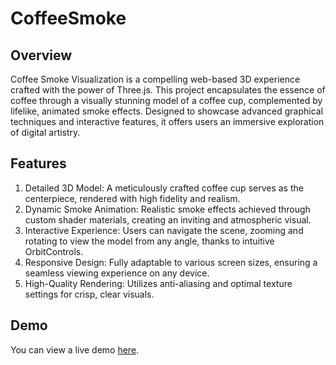 # CoffeeSmoke
 
## Overview

Coffee Smoke Visualization is a compelling web-based 3D experience crafted with the power of Three.js. This project encapsulates the essence of coffee through a visually stunning model of a coffee cup, complemented by lifelike, animated smoke effects. Designed to showcase advanced graphical techniques and interactive features, it offers users an immersive exploration of digital artistry.

## Features

1. Detailed 3D Model: A meticulously crafted coffee cup serves as the centerpiece, rendered with high fidelity and realism.
2. Dynamic Smoke Animation: Realistic smoke effects achieved through custom shader materials, creating an inviting and atmospheric visual.
3. Interactive Experience: Users can navigate the scene, zooming and rotating to view the model from any angle, thanks to intuitive OrbitControls.
4. Responsive Design: Fully adaptable to various screen sizes, ensuring a seamless viewing experience on any device.
5. High-Quality Rendering: Utilizes anti-aliasing and optimal texture settings for crisp, clear visuals.

## Demo

You can view a live demo [here](https://anastasiyanikalayeva.github.io/CoffeeSmoke/).